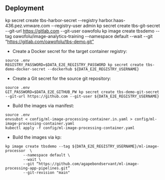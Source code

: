 ## Deployment
kp secret create tbs-harbor-secret --registry harbor.haas-436.pez.vmware.com --registry-user admin
kp secret create tbs-git-secret --git-url https://gitlab.com --git-user oawofolu
kp image create tbsdemo --tag oawofolu/image-analytics-training --namespace default --wait --git “https://gitlab.com/oawofolu/tbs-demo.git”

* Create a Docker secret for the target container registry:
```
source .env
REGISTRY_PASSWORD=$DATA_E2E_REGISTRY_PASSWORD kp secret create tbs-demo-docker-secret --dockerhub ${DATA_E2E_REGISTRY_USERNAME}
```

* Create a Git secret for the source git repository:
```
source .env
GIT_PASSWORD=$DATA_E2E_GITHUB_PW kp secret create tbs-demo-git-secret --git-url https://github.com --git-user ${DATA_E2E_REGISTRY_USERNAME}
```

* Build the images via manifest:
```
source .env
envsubst < config/ml-image-processing-container.in.yaml > config/ml-image-processing-container.yaml
kubectl apply -f config/ml-image-processing-container.yaml
```

* Build the images via kp:
```
kp image create tbsdemo --tag ${DATA_E2E_REGISTRY_USERNAME}/ml-image-processor  \
        --namespace default \
        --wait \
        --git “https://github.com/agapebondservant/ml-image-processing-app-pipelines.git”
        --git-revision "main"
```